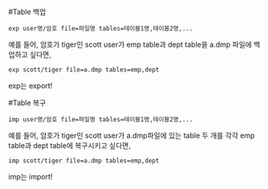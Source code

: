 #Table 백업

    exp user명/암호 file=파일명 tables=테이블1명,테이블2명,...

예를 들어, 암호가 tiger인 scott user가 emp table과 dept table을 a.dmp 파일에 백업하고 싶다면,

    exp scott/tiger file=a.dmp tables=emp,dept

exp는 export!


#Table 복구

    imp user명/암호 file=파일명 tables=테이블1명,테이블2명,...

예를 들어, 암호가 tiger인 scott user가 a.dmp파일에 있는 table 두 개를 각각 emp table과 dept table에 복구시키고 싶다면,

    imp scott/tiger file=a.dmp tables=emp,dept

imp는 import!
